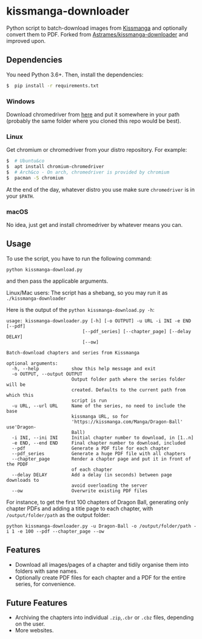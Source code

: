 # kissmanga-downloader

Python script to batch-download images from [Kissmanga](https://kissmanga.com) and optionally convert them to PDF.
Forked from [Astrames/kissmanga-downloader](https://github.com/Astrames/kissmanga-downloader) and improved upon.

## Dependencies

You need Python 3.6+. Then, install the dependencies:

```bash
$  pip install -r requirements.txt
```

### Windows

Download chromedriver from [here](https://sites.google.com/a/chromium.org/chromedriver/downloads) and put it somewhere in your path (probably the same folder where you cloned this repo would be best).

### Linux

Get chromium or chromedriver from your distro repository. For example:

```bash
$  # Ubuntu&co
$  apt install chromium-chromedriver
$  # Arch&co - On arch, chromedriver is provided by chromium
$  pacman -S chromium
```
At the end of the day, whatever distro you use make sure `chromedriver` is in your `$PATH`.

### macOS

No idea, just get and install chromedriver by whatever means you can.


## Usage

To use the script, you have to run the following command:

`python kissmanga-download.py`

and then pass the applicable arguments.

Linux/Mac users: The script has a shebang, so you may run it as `./kissmanga-downloader`

Here is the output of the `python kissmanga-download.py -h`:

```
usage: kissmanga-downloader.py [-h] [-o OUTPUT] -u URL -i INI -e END [--pdf]
                            [--pdf_series] [--chapter_page] [--delay DELAY]
                            [--ow]

Batch-download chapters and series from Kissmanga

optional arguments:
  -h, --help            show this help message and exit
  -o OUTPUT, --output OUTPUT
                        Output folder path where the series folder will be
                        created. Defaults to the current path from which this
                        script is run
  -u URL, --url URL     Name of the series, no need to include the base
                        kissmanga URL, so for
                        'https://kissmanga.com/Manga/Dragon-Ball' use'Dragon-
                        Ball)
  -i INI, --ini INI     Initial chapter number to download, in [1..n]
  -e END, --end END     Final chapter number to download, included
  --pdf                 Generate a PDF file for each chapter
  --pdf_series          Generate a huge PDF file with all chapters
  --chapter_page        Render a chapter page and put it in front of the PDDF
                        of each chapter
  --delay DELAY         Add a delay (in seconds) between page downloads to
                        avoid overloading the server
  --ow                  Overwrite existing PDF files
```

For instance, to get the first 100 chapters of Dragon Ball, generating only chapter PDFs and adding a title page to each chapter, with `/output/folder/path` as the output folder:

```
python kissmanga-downloader.py -u Dragon-Ball -o /output/folder/path -i 1 -e 100 --pdf --chapter_page --ow
```


## Features

*  Download all images/pages of a chapter and tidily organise them into folders with sane names.
*  Optionally create PDF files for each chapter and a PDF for the entire series, for convenience.

## Future Features

* Archiving the chapters into individual `.zip`,`.cbr` or `.cbz` files, depending on the user.
* More websites.

